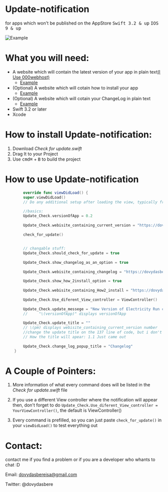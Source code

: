 # Update-notification
for apps which won't be published on the AppStore 
<kbd>Swift 3.2 & up</kbd>   <kbd>IOS 9 & up</kbd>

![Example](https://github.com/dovydasbereisa/Update-notification/blob/master/Example.png?raw=true "GitHub")

# What you will need:
- A website which will contain the latest version of your app in plain text[(I Use 000webhost)](https://www.000webhost.com/)
  - [Example](https://dovydasberei.000webhostapp.com/public.html) 
- (Optional) A website which will cotain how to install your app 
  - [Example](https://dovydasberei.000webhostapp.com/how%20to%20install.html) 
- (Optional) A website which will cotain your ChangeLog in plain text
  - [Example](https://dovydasberei.000webhostapp.com/electricity%20run%20change%20log.html) 
- Swift 3.2 or later
- Xcode 
  
  
# How to install Update-notification:
1. Download *Check for update.swift*
2. Drag It to your Project
3. Use <kbd>cmd⌘</kbd> + <kbd>B</kbd> to build the project

# How to use Update-notification

``` Swift
        override func viewDidLoad() {
        super.viewDidLoad()
        // Do any additional setup after loading the view, typically from a nib.
        
        //basics:
        Update_Check.versionOfApp = 0.2
        
        Update_Check.webisite_containing_current_version = "https://dovydasberei.000webhostapp.com/public.html"
        
        check_for_update()
        
        
        // changable stuff:
        Update_Check.should_check_for_update = true
        
        Update_Check.show_changelog_as_an_option = true
        
        Update_Check.webisite_containing_changelog = "https://dovydasberei.000webhostapp.com/electricity%20run%20change%20log.html"
        
        Update_Check.show_how_2install_option = true
        
        Update_Check.webisite_containing_How2_install = "https://dovydasberei.000webhostapp.com/how%20to%20install.html"
        
        Update_Check.Use_diferent_View_controller = ViewController()
        
        Update_Check.update_messege = "New Version of Electricity Run came out,  please update to it when posible :)                                                                                                                                                                              CURENT VERSION: \(Update_Check.versionOfApp)                                                     -Admin"
        //     "\(versionOfApp)" displays versionOfApp
        
        Update_Check.update_title = ""
        // \(pm) displays webisite_containing_current_version number
        //change the update title on the 137 line of code, but i don't recomend to change it
        // How the title will apear: 1.1 Just came out
        
        Update_Check.change_log_popup_title = "Changelog"
    }
```

# A Couple of Pointers:
1. More information of what every command does will be listed in the *Check for update.swift* file

2. If you use a different View controller where the notification will appear then, don't forget to do `Update_Check.Use_diferent_View_controller = YourViewController()`, the default is ViewController()

3. Every command is prefilled, so you can just paste `check_for_update()` in your `viewDidLoad()` to test everything out

# Contact:
contact me if you find a problem or if you are a developer who whants to chat :D

Email: dovydasbereisa@gmail.com

Twitter: @dovydasbere
